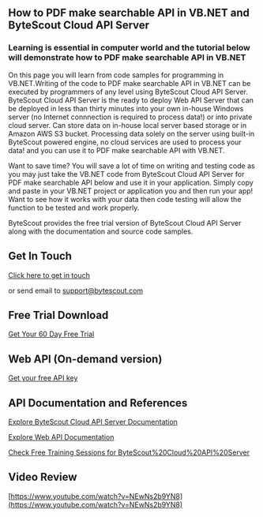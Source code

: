 ## How to PDF make searchable API in VB.NET and ByteScout Cloud API Server

### Learning is essential in computer world and the tutorial below will demonstrate how to PDF make searchable API in VB.NET

On this page you will learn from code samples for programming in VB.NET.Writing of the code to PDF make searchable API in VB.NET can be executed by programmers of any level using ByteScout Cloud API Server. ByteScout Cloud API Server is the ready to deploy Web API Server that can be deployed in less than thirty minutes into your own in-house Windows server (no Internet connnection is required to process data!) or into private cloud server. Can store data on in-house local server based storage or in Amazon AWS S3 bucket. Processing data solely on the server using built-in ByteScout powered engine, no cloud services are used to process your data! and you can use it to PDF make searchable API with VB.NET.

Want to save time? You will save a lot of time on writing and testing code as you may just take the VB.NET code from ByteScout Cloud API Server for PDF make searchable API below and use it in your application.  Simply copy and paste in your VB.NET project or application you and then run your app! Want to see how it works with your data then code testing will allow the function to be tested and work properly.

ByteScout provides the free trial version of ByteScout Cloud API Server along with the documentation and source code samples.

## Get In Touch

[Click here to get in touch](https://bytescout.zendesk.com/hc/en-us/requests/new?subject=ByteScout%20Cloud%20API%20Server%20Question)

or send email to [support@bytescout.com](mailto:support@bytescout.com?subject=ByteScout%20Cloud%20API%20Server%20Question) 

## Free Trial Download

[Get Your 60 Day Free Trial](https://bytescout.com/download/web-installer?utm_source=github-readme)

## Web API (On-demand version)

[Get your free API key](https://pdf.co/documentation/api?utm_source=github-readme)

## API Documentation and References

[Explore ByteScout Cloud API Server Documentation](https://bytescout.com/documentation/index.html?utm_source=github-readme)

[Explore Web API Documentation](https://pdf.co/documentation/api?utm_source=github-readme)

[Check Free Training Sessions for ByteScout%20Cloud%20API%20Server](https://academy.bytescout.com/)

## Video Review

[https://www.youtube.com/watch?v=NEwNs2b9YN8](https://www.youtube.com/watch?v=NEwNs2b9YN8)